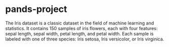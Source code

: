 # pands-project
The Iris dataset is a classic dataset in the field of machine learning and statistics. It contains 150 samples of iris flowers, each with four features: sepal length, sepal width, petal length, and petal width. Each sample is labeled with one of three species: Iris setosa, Iris versicolor, or Iris virginica.